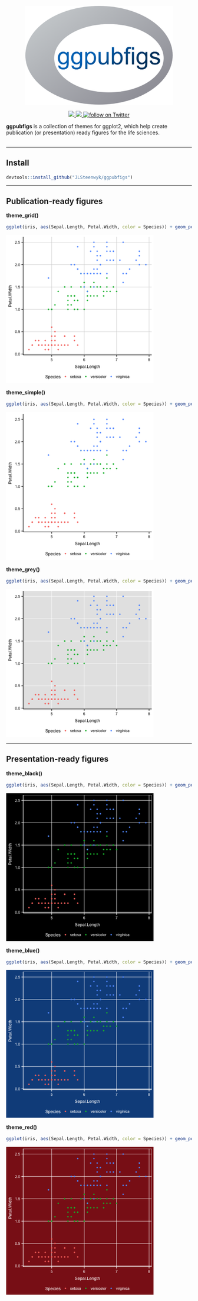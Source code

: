 <p align="center">
    <img src="https://github.com/JLSteenwyk/ggpubfigs/blob/master/master/docs/_static/logo.png" alt="Logo" width="400">
    <p align="center">
        <a href="https://lbesson.mit-license.org/" alt="License">
            <img src="https://img.shields.io/badge/License-MIT-blue.svg">
        </a>
        <a href="https://github.com/jlsteenwyk/ggpubfigs/graphs/contributors" alt="Contributors">
            <img src="https://img.shields.io/github/contributors/jlsteenwyk/ggpubfigs">
        </a>
        <a href="https://twitter.com/intent/follow?screen_name=jlsteenwyk" alt="Author Twitter">
            <img src="https://img.shields.io/twitter/follow/jlsteenwyk?style=social&logo=twitter"
                alt="follow on Twitter">
        </a>
    </p>
</p>


**ggpubfigs** is a collection of themes for ggplot2, which help create publication (or presentation) ready figures for the life sciences.
<br /><br />

---
## Install
```R
devtools::install_github("JLSteenwyk/ggpubfigs")
```

---
## Publication-ready figures 
**theme_grid()**<br />
```R
ggplot(iris, aes(Sepal.Length, Petal.Width, color = Species)) + geom_point() + theme_grid()
```
<img src="https://github.com/JLSteenwyk/ggpubfigs/blob/master/master/docs/_static/grid.png" alt="Grid" width="400">
<br />

**theme_simple()**<br />
```R
ggplot(iris, aes(Sepal.Length, Petal.Width, color = Species)) + geom_point() + theme_simple()
```
<img src="https://github.com/JLSteenwyk/ggpubfigs/blob/master/master/docs/_static/simple.png" alt="Simple" width="400">
<br />

**theme_grey()**<br />
```R
ggplot(iris, aes(Sepal.Length, Petal.Width, color = Species)) + geom_point() + theme_grey()
```
<img src="https://github.com/JLSteenwyk/ggpubfigs/blob/master/master/docs/_static/grey.png" alt="Grey" width="400">
<br />

---
## Presentation-ready figures 
**theme_black()**<br />
```R
ggplot(iris, aes(Sepal.Length, Petal.Width, color = Species)) + geom_point() + theme_black()
```
<img src="https://github.com/JLSteenwyk/ggpubfigs/blob/master/master/docs/_static/black.png" alt="Black" width="400">
<br />

**theme_blue()**<br />
```R
ggplot(iris, aes(Sepal.Length, Petal.Width, color = Species)) + geom_point() + theme_blue()
```
<img src="https://github.com/JLSteenwyk/ggpubfigs/blob/master/master/docs/_static/blue.png" alt="Blue" width="400">
<br />

**theme_red()**<br />
```R
ggplot(iris, aes(Sepal.Length, Petal.Width, color = Species)) + geom_point() + theme_red()
```
<img src="https://github.com/JLSteenwyk/ggpubfigs/blob/master/master/docs/_static/red.png" alt="Red" width="400">